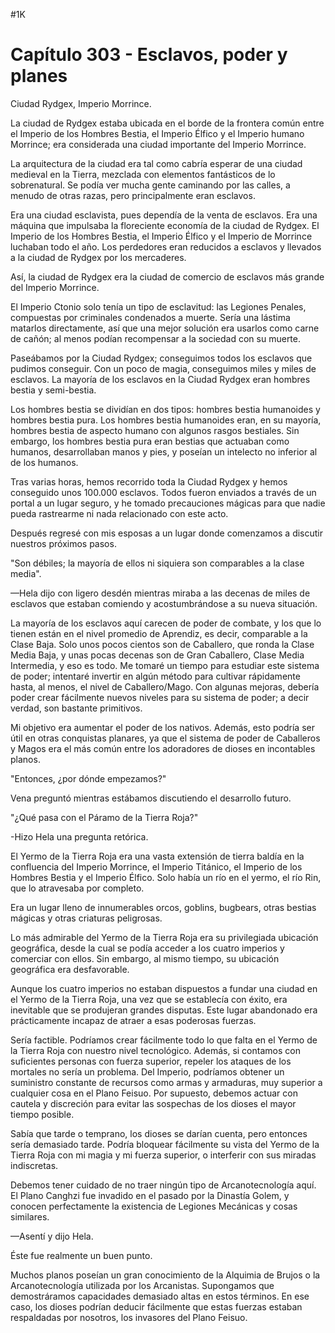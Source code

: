 
#1K 

# Capítulo 303 - Esclavos, poder y planes


Ciudad Rydgex, Imperio Morrince.

La ciudad de Rydgex estaba ubicada en el borde de la frontera común entre el Imperio de los Hombres Bestia, el Imperio Élfico y el Imperio humano Morrince; era considerada una ciudad importante del Imperio Morrince.

La arquitectura de la ciudad era tal como cabría esperar de una ciudad medieval en la Tierra, mezclada con elementos fantásticos de lo sobrenatural. Se podía ver mucha gente caminando por las calles, a menudo de otras razas, pero principalmente eran esclavos.

Era una ciudad esclavista, pues dependía de la venta de esclavos. Era una máquina que impulsaba la floreciente economía de la ciudad de Rydgex. El Imperio de los Hombres Bestia, el Imperio Élfico y el Imperio de Morrince luchaban todo el año. Los perdedores eran reducidos a esclavos y llevados a la ciudad de Rydgex por los mercaderes.

Así, la ciudad de Rydgex era la ciudad de comercio de esclavos más grande del Imperio Morrince.

El Imperio Ctonio solo tenía un tipo de esclavitud: las Legiones Penales, compuestas por criminales condenados a muerte. Sería una lástima matarlos directamente, así que una mejor solución era usarlos como carne de cañón; al menos podían recompensar a la sociedad con su muerte.

Paseábamos por la Ciudad Rydgex; conseguimos todos los esclavos que pudimos conseguir. Con un poco de magia, conseguimos miles y miles de esclavos. La mayoría de los esclavos en la Ciudad Rydgex eran hombres bestia y semi-bestia.

Los hombres bestia se dividían en dos tipos: hombres bestia humanoides y hombres bestia pura. Los hombres bestia humanoides eran, en su mayoría, hombres bestia de aspecto humano con algunos rasgos bestiales. Sin embargo, los hombres bestia pura eran bestias que actuaban como humanos, desarrollaban manos y pies, y poseían un intelecto no inferior al de los humanos.

Tras varias horas, hemos recorrido toda la Ciudad Rydgex y hemos conseguido unos 100.000 esclavos. Todos fueron enviados a través de un portal a un lugar seguro, y he tomado precauciones mágicas para que nadie pueda rastrearme ni nada relacionado con este acto.

Después regresé con mis esposas a un lugar donde comenzamos a discutir nuestros próximos pasos.

"Son débiles; la mayoría de ellos ni siquiera son comparables a la clase media".

—Hela dijo con ligero desdén mientras miraba a las decenas de miles de esclavos que estaban comiendo y acostumbrándose a su nueva situación.

La mayoría de los esclavos aquí carecen de poder de combate, y los que lo tienen están en el nivel promedio de Aprendiz, es decir, comparable a la Clase Baja. Solo unos pocos cientos son de Caballero, que ronda la Clase Media Baja, y unas pocas decenas son de Gran Caballero, Clase Media Intermedia, y eso es todo. Me tomaré un tiempo para estudiar este sistema de poder; intentaré invertir en algún método para cultivar rápidamente hasta, al menos, el nivel de Caballero/Mago. Con algunas mejoras, debería poder crear fácilmente nuevos niveles para su sistema de poder; a decir verdad, son bastante primitivos.

Mi objetivo era aumentar el poder de los nativos. Además, esto podría ser útil en otras conquistas planares, ya que el sistema de poder de Caballeros y Magos era el más común entre los adoradores de dioses en incontables planos.

"Entonces, ¿por dónde empezamos?"

Vena preguntó mientras estábamos discutiendo el desarrollo futuro.

"¿Qué pasa con el Páramo de la Tierra Roja?"

-Hizo Hela una pregunta retórica.

El Yermo de la Tierra Roja era una vasta extensión de tierra baldía en la confluencia del Imperio Morrince, el Imperio Titánico, el Imperio de los Hombres Bestia y el Imperio Élfico. Solo había un río en el yermo, el río Rin, que lo atravesaba por completo.

Era un lugar lleno de innumerables orcos, goblins, bugbears, otras bestias mágicas y otras criaturas peligrosas.

Lo más admirable del Yermo de la Tierra Roja era su privilegiada ubicación geográfica, desde la cual se podía acceder a los cuatro imperios y comerciar con ellos. Sin embargo, al mismo tiempo, su ubicación geográfica era desfavorable.

Aunque los cuatro imperios no estaban dispuestos a fundar una ciudad en el Yermo de la Tierra Roja, una vez que se establecía con éxito, era inevitable que se produjeran grandes disputas. Este lugar abandonado era prácticamente incapaz de atraer a esas poderosas fuerzas.

Sería factible. Podríamos crear fácilmente todo lo que falta en el Yermo de la Tierra Roja con nuestro nivel tecnológico. Además, si contamos con suficientes personas con fuerza superior, repeler los ataques de los mortales no sería un problema. Del Imperio, podríamos obtener un suministro constante de recursos como armas y armaduras, muy superior a cualquier cosa en el Plano Feisuo. Por supuesto, debemos actuar con cautela y discreción para evitar las sospechas de los dioses el mayor tiempo posible.

Sabía que tarde o temprano, los dioses se darían cuenta, pero entonces sería demasiado tarde. Podría bloquear fácilmente su vista del Yermo de la Tierra Roja con mi magia y mi fuerza superior, o interferir con sus miradas indiscretas.

Debemos tener cuidado de no traer ningún tipo de Arcanotecnología aquí. El Plano Canghzi fue invadido en el pasado por la Dinastía Golem, y conocen perfectamente la existencia de Legiones Mecánicas y cosas similares.

—Asentí y dijo Hela.

Éste fue realmente un buen punto.

Muchos planos poseían un gran conocimiento de la Alquimia de Brujos o la Arcanotecnología utilizada por los Arcanistas. Supongamos que demostráramos capacidades demasiado altas en estos términos. En ese caso, los dioses podrían deducir fácilmente que estas fuerzas estaban respaldadas por nosotros, los invasores del Plano Feisuo.